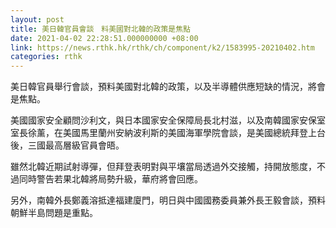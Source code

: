 ```yaml
---
layout: post
title: 美日韓官員會談　料美國對北韓的政策是焦點
date: 2021-04-02 22:28:51.000000000 +08:00
link: https://news.rthk.hk/rthk/ch/component/k2/1583995-20210402.htm
categories: rthk
---
```


美日韓官員舉行會談，預料美國對北韓的政策，以及半導體供應短缺的情況，將會是焦點。

美國國家安全顧問沙利文，與日本國家安全保障局長北村滋，以及南韓國家安保室室長徐薰，在美國馬里蘭州安納波利斯的美國海軍學院會談，是美國總統拜登上台後，三國最高層級官員會晤。

雖然北韓近期試射導彈，但拜登表明對與平壤當局透過外交接觸，持開放態度，不過同時警告若果北韓將局勢升級，華府將會回應。

另外，南韓外長鄭義溶抵達福建廈門，明日與中國國務委員兼外長王毅會談，預料朝鮮半島問題是重點。
